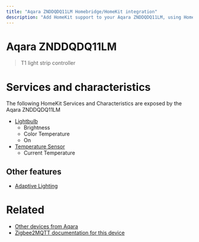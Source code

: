 ```yaml
---
title: "Aqara ZNDDQDQ11LM Homebridge/HomeKit integration"
description: "Add HomeKit support to your Aqara ZNDDQDQ11LM, using Homebridge, Zigbee2MQTT and homebridge-z2m."
---
```

<!---
This file has been GENERATED using src/docgen/docgen.ts
DO NOT EDIT THIS FILE MANUALLY!
-->
# Aqara ZNDDQDQ11LM
> T1 light strip controller


# Services and characteristics
The following HomeKit Services and Characteristics are exposed by
the Aqara ZNDDQDQ11LM

* [Lightbulb](../../light.md)
  * Brightness
  * Color Temperature
  * On
* [Temperature Sensor](../../sensors.md)
  * Current Temperature

## Other features
* [Adaptive Lighting](../../light.md)

# Related
* [Other devices from Aqara](../index.md#aqara)
* [Zigbee2MQTT documentation for this device](https://www.zigbee2mqtt.io/devices/ZNDDQDQ11LM.html)